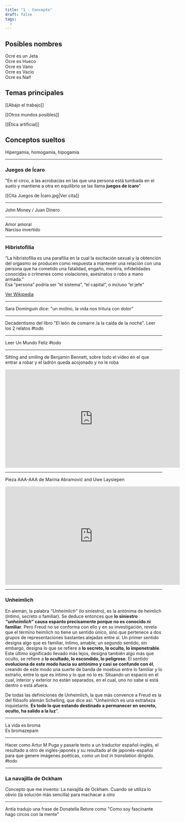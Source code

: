```yaml
---
title: "1 - Concepto"
draft: false
tags:
  -
---
```

## Posibles nombres

Ocre es un Jeta  
Ocre es Hueco  
Ocre es Vano  
Ocre es Vacío  
Ocre es Naíf

## Temas principales

[[Abajo el trabajo]]

[[Otros mundos posibles]]

[[Ética artificial]]
## Conceptos sueltos

Hipergamia, homogamia, hipogamia

---
### Juegos de Ícaro

"En el circo, a las acrobacias en las que una persona está tumbada en el suelo y mantiene a otra en equilibrio se las llama **juegos de ícaro**"

[[Cita Juegos de Ícaro.jpg|Ver cita]]

---
John Money / Juan Dinero

---
Amor amoral  
Narciso invertido

---
### Hibristofilia  

“La hibristofilia es una parafilia en la cual la excitación sexual y la obtención del orgasmo se producen como respuesta a mantener una relación con una persona que ha cometido una fatalidad, engaño, mentira, infidelidades conocidas o crímenes como violaciones, asesinatos o robo a mano armada.”  
Esa “persona” podría ser “el sistema”, “el capital”, o incluso “el jefe”

[Ver Wikipedia](https://es.wikipedia.org/wiki/Hibristofilia)  

---
Sara Dominguín dice: "un molino, la vida nos tritura con dolor"

---
Decadentismo del libro "El león de comarre /a la caída de la noche".  Leer los 2 relatos #todo

---
Leer Un Mundo Feliz #todo

---
Sitting and smiling de Benjamin Bennett, sobre todo el vídeo en el que entrar a robar y el ladrón queda acojonado y no le roba  

<iframe width="560" height="315" src="https://www.youtube.com/embed/3NqJbxMJDfU?si=0fjH2jblA4KWDAp-" title="YouTube video player" frameborder="0" allow="accelerometer; autoplay; clipboard-write; encrypted-media; gyroscope; picture-in-picture; web-share" referrerpolicy="strict-origin-when-cross-origin" allowfullscreen></iframe>

---
Pieza AAA-AAA de Marina Abramović and Uwe Laysiepen  

<iframe width="560" height="315" src="https://www.youtube.com/embed/RGfbSQ7WseM?si=3Y9b_BjrosCcgBZ9" title="YouTube video player" frameborder="0" allow="accelerometer; autoplay; clipboard-write; encrypted-media; gyroscope; picture-in-picture; web-share" referrerpolicy="strict-origin-when-cross-origin" allowfullscreen></iframe>

---
### Unheimlich

En alemán, la palabra _“Unheimlich”_ (lo siniestro), es la antónima de heimlich (íntimo, secreto o familiar). Se deduce entonces que **lo siniestro _“unheimlich”_ causa espanto precisamente porque no es conocido ni familiar**. Pero Freud no se conforma con ello y en su investigación, revela que el término heimlich no tiene un sentido único, sino que pertenece a dos grupos de representaciones bastantes alejadas entre sí. Un primer sentido designa algo que es familiar, íntimo, amable; un segundo sentido, sin embargo, designa lo que se refiere a **lo secreto, lo oculto, lo impenetrable**. Este último significado llevado más lejos, designa también algo más que oculto, se refiere a **lo ocultado, lo escondido, lo peligroso**. El sentido **evoluciona de este modo hacia su antónimo y casi se confunde con él**, creando de este modo una suerte de banda de moebius entre lo familiar y lo extraño, entre lo que es íntimo y lo que no lo es. Situando un espacio en el cual, interior y exterior no están separados, en el cual, uno no sabe si está dentro o está afuera.

De todas las definiciones de Unheimlich, la que más convence a Freud es la del filósofo alemán Schelling, que dice así: “Unheimlich es una extrañeza inquietante. **Es todo lo que estando destinado a permanecer en secreto, oculto, ha salido a la luz**”.

---
La vida es broma  
Es bromazepam

---
Hacer como Artur M Puga y pasarle texto a un traductor español-inglés, el resultado a otro de inglés-japonés y su resultado al de japonés-español para que genere imágenes poéticas, como un _lost in translation_ dirigido. #todo 

---
### La navajilla de Ockham

Concepto que me invento: La navajilla de Ockham. Cuando se utiliza lo obvio (la solución más sencilla) para machacar a otro

---
Antía tradujo una frase de Donatella Retore como "Como soy fascinante hago circos con la mente"